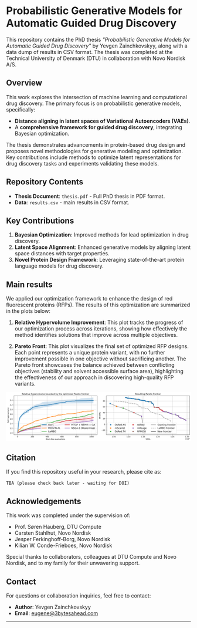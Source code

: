# Probabilistic Generative Models for Automatic Guided Drug Discovery

This repository contains the PhD thesis *"Probabilistic Generative Models for Automatic Guided Drug Discovery"* by Yevgen Zainchkovskyy, along with a data dump of results in CSV format. The thesis was completed at the Technical University of Denmark (DTU) in collaboration with Novo Nordisk A/S.

## Overview

This work explores the intersection of machine learning and computational drug discovery. The primary focus is on probabilistic generative models, specifically:
- **Distance aligning in latent spaces of Variational Autoencoders (VAEs)**.
- A **comprehensive framework for guided drug discovery**, integrating Bayesian optimization.

The thesis demonstrates advancements in protein-based drug design and proposes novel methodologies for generative modeling and optimization. Key contributions include methods to optimize latent representations for drug discovery tasks and experiments validating these models.

## Repository Contents

- **Thesis Document**: `thesis.pdf` - Full PhD thesis in PDF format.
- **Data**: `results.csv` - main results in CSV format.

## Key Contributions

1. **Bayesian Optimization**: Improved methods for lead optimization in drug discovery.
2. **Latent Space Alignment**: Enhanced generative models by aligning latent space distances with target properties.
3. **Novel Protein Design Framework**: Leveraging state-of-the-art protein language models for drug discovery.

## Main results
We applied our optimization framework to enhance the design of red fluorescent proteins (RFPs). The results of this optimization are summarized in the plots below:  

1. **Relative Hypervolume Improvement**: This plot tracks the progress of our optimization process across iterations, showing how effectively the method identifies solutions that improve across multiple objectives. 

2. **Pareto Front**: This plot visualizes the final set of optimized RFP designs. Each point represents a unique protein variant, with no further improvement possible in one objective without sacrificing another. The Pareto front showcases the balance achieved between conflicting objectives (stability and solvent accessible surface area), highlighting the effectiveness of our approach in discovering high-quality RFP variants.  

![Main results](figure.png)

## Citation

If you find this repository useful in your research, please cite as:
```
TBA (please check back later - waiting for DOI)
```

## Acknowledgements

This work was completed under the supervision of:
- Prof. Søren Hauberg, DTU Compute
- Carsten Stahlhut, Novo Nordisk
- Jesper Ferkinghoff-Borg, Novo Nordisk
- Kilian W. Conde-Frieboes, Novo Nordisk

Special thanks to collaborators, colleagues at DTU Compute and Novo Nordisk, and to my family for their unwavering support.

## Contact

For questions or collaboration inquiries, feel free to contact:
- **Author**: Yevgen Zainchkovskyy
- **Email**: [eugene@3bytesahead.com](mailto:eugene@3bytesahead.com)

---
